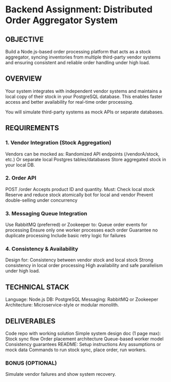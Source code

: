 # Backend Assignment: Distributed Order Aggregator System

## OBJECTIVE
Build a Node.js-based order processing platform that acts as a stock aggregator, syncing inventories from multiple third-party vendor systems and ensuring consistent and reliable order handling under high load.

## OVERVIEW
Your system integrates with independent vendor systems and maintains a local copy of their stock in your PostgreSQL database. This enables faster access and better availability for real-time order processing.

You will simulate third-party systems as mock APIs or separate databases.

## REQUIREMENTS
### 1. Vendor Integration (Stock Aggregation)
Vendors can be mocked as:
Randomized API endpoints (/vendorA/stock, etc.)
Or separate local Postgres tables/databases
Store aggregated stock in your local DB.

### 2. Order API
POST /order
Accepts product ID and quantity.
Must:
Check local stock
Reserve and reduce stock atomically bot for local and vendor
Prevent double-selling under concurrency

### 3. Messaging Queue Integration
Use RabbitMQ (preferred) or Zookeeper to:
Queue order events for processing
Ensure only one worker processes each order
Guarantee no duplicate processing
Include basic retry logic for failures

### 4. Consistency & Availability
Design for:
Consistency between vendor stock and local stock
Strong consistency in local order processing
High availability and safe parallelism under high load.

## TECHNICAL STACK
Language: Node.js
DB: PostgreSQL
Messaging: RabbitMQ or Zookeeper
Architecture: Microservice-style or modular monolith.

## DELIVERABLES
Code repo with working solution
Simple system design doc (1 page max):
Stock sync flow
Order placement architecture
Queue-based worker model
Consistency guarantees
README:
Setup instructions
Any assumptions or mock data
Commands to run stock sync, place order, run workers.

### BONUS (OPTIONAL)
Simulate vendor failures and show system recovery.
